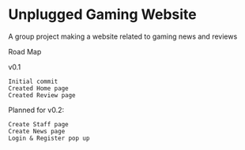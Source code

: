 # Unplugged Gaming Website
A group project making a website related to gaming news and reviews

Road Map


v0.1

    Initial commit
    Created Home page
    Created Review page

Planned for v0.2:

    Create Staff page
    Create News page
    Login & Register pop up
